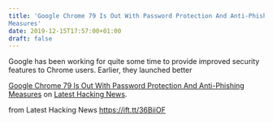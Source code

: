 ```yaml
---
title: 'Google Chrome 79 Is Out With Password Protection And Anti-Phishing
Measures'
date: 2019-12-15T17:57:00+01:00
draft: false
---
```


Google has been working for quite some time to provide improved security features to Chrome users. Earlier, they launched better

[Google Chrome 79 Is Out With Password Protection And Anti-Phishing Measures](https://latesthackingnews.com/2019/12/15/google-chrome-79-is-out-with-password-protection-and-anti-phishing-measures/) on [Latest Hacking News](https://latesthackingnews.com).

  
  
from Latest Hacking News https://ift.tt/36BiiOF